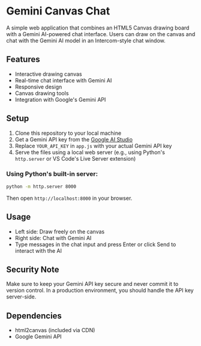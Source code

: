 # Gemini Canvas Chat

A simple web application that combines an HTML5 Canvas drawing board with a Gemini AI-powered chat interface. Users can draw on the canvas and chat with the Gemini AI model in an Intercom-style chat window.

## Features

- Interactive drawing canvas
- Real-time chat interface with Gemini AI
- Responsive design
- Canvas drawing tools
- Integration with Google's Gemini API

## Setup

1. Clone this repository to your local machine
2. Get a Gemini API key from the [Google AI Studio](https://makersuite.google.com/app/apikey)
3. Replace `YOUR_API_KEY` in `app.js` with your actual Gemini API key
4. Serve the files using a local web server (e.g., using Python's `http.server` or VS Code's Live Server extension)

### Using Python's built-in server:

```bash
python -m http.server 8000
```

Then open `http://localhost:8000` in your browser.

## Usage

- Left side: Draw freely on the canvas
- Right side: Chat with Gemini AI
- Type messages in the chat input and press Enter or click Send to interact with the AI

## Security Note

Make sure to keep your Gemini API key secure and never commit it to version control. In a production environment, you should handle the API key server-side.

## Dependencies

- html2canvas (included via CDN)
- Google Gemini API

